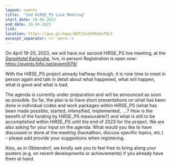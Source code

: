 ```yaml
---
layout: events
title:  "2nd HiRSE_PS Live Meeting"
start_date: 19.04.2023
end_date: 20.04.2023
link: 
location: https://goo.gl/maps/Ndf22uS6XKwQcP9s7
excerpt_separator: <!--more-->
---
```


On April 19-20, 2023, we will have our second HiRSE_PS live meeting, at the [GenoHotel Karlsruhe](https://www.genohotel-karlsruhe.de/en), live, in person! Registration is open now: <https://events.hifis.net/event/679/>
<!--more-->

With the HiRSE_PS project already halfway through, it is now time to meet in person again and talk in detail about what happened, what will happen, what is good and what is bad.

The agenda is currently under preparation and will be announced as soon as possible. So far, the plan is to have short presentations on what has been done in individual codes and work packages within HiRSE_PS (what has been made possible, started, intensified, implemented, ....? How is the benefit of the funding by HiRSE_PS measurable?) and what is still to be accomplished within HiRSE_PS until the end of 2023 for the project. We are also asking for your input on the agenda: What would you like to have discussed or done at the meeting (hackathon, discuss specific topics, etc.) – please add provide your suggestions when registering. 

Also, as in Obbendorf, we kindly ask you to feel free to bring along your posters (e.g. on recent developments or achievements) if you already have them at hand.


